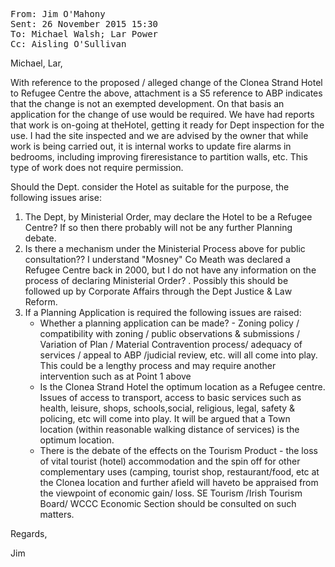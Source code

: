 <pre><tt>From: Jim O'Mahony
Sent: 26 November 2015 15:30
To: Michael Walsh; Lar Power
Cc: Aisling O'Sullivan</tt></pre>
Michael, Lar,

With reference to the proposed / alleged change of the Clonea Strand Hotel to Refugee Centre the above, attachment is a S5 reference to ABP indicates that the change is not an exempted development. On that basis an application for the change of use would be required. We have had reports that work is on-going at theHotel, getting it ready for Dept inspection for the use. I had the site inspected and we are advised by the owner that while work is being carried out, it is internal works to update fire alarms in bedrooms, including improving fireresistance to partition walls, etc. This type of work does not require permission.

Should the Dept. consider the Hotel as suitable for the purpose, the following issues arise:
1.  The Dept, by Ministerial Order, may declare the Hotel to be a Refugee Centre? If so then there probably will not be any further Planning debate.
2.  Is there a mechanism under the Ministerial Process above for public consultation?? I understand "Mosney" Co Meath was declared a Refugee Centre back in 2000, but I do not have any information on the process of declaring Ministerial Order? . Possibly this should be followed up by Corporate Affairs through the Dept Justice & Law Reform.
3.  If a Planning Application is required the following issues are raised:
    *  Whether a planning application can be made? - Zoning policy / compatibility with zoning / public observations & submissions / Variation of Plan / Material Contravention process/ adequacy of services / appeal to ABP /judicial review, etc. will all come into play. This could be a lengthy process and may require another intervention such as at Point 1 above
    *  Is the Clonea Strand Hotel the optimum location as a Refugee centre. Issues of access to transport, access to basic services such as health, leisure, shops, schools,social, religious, legal, safety & policing, etc will come into play. It will be argued that a Town location (within reasonable walking distance of services) is the optimum location.
    *  There is the debate of the effects on the Tourism Product - the loss of vital tourist (hotel) accommodation and the spin off for other complementary uses (camping, tourist shop, restaurant/food, etc at the Clonea location and further afield will haveto be appraised from the viewpoint of economic gain/ loss. SE Tourism /Irish Tourism Board/ WCCC Economic Section should be consulted on such matters.

Regards,

Jim